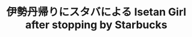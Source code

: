 ---
title: 伊勢丹帰りにスタバによる Isetan Girl after stopping by Starbucks
category: paintings
series: place
year: 2012
image: isetangirl.jpg
size: 
materials: oil on canvas
---